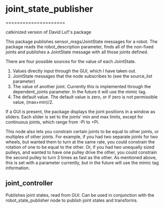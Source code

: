 # joint_state_publisher
=====================

catkinized version of David Lu!!'s package

This package publishes sensor_msgs/JointState messages for a robot. The package reads the robot_description parameter, finds all of the non-fixed joints and publishes a JointState message with all those joints defined.

There are four possible sources for the value of each JointState.  
1. Values directly input through the GUI, which I have taken out.
2. JointState messages that the node subscribes to (see the source_list parameter)
3. The value of another joint. Currently this is implemented through the dependent_joints parameter. In the future it will use the mimic tag.
4. The default value. The default value is zero, or if zero is not permissible value, (max+min)/2.

If a GUI is present, the package displays the joint positions in a window as sliders. Each slider is set to the joints' min and max limits, except for continuous joints, which range from -Pi to +Pi.

This node also lets you constrain certain joints to be equal to other joints, or multiples of other joints. For example, if you had two separate joints for two wheels, but wanted them to turn at the same rate, you could constrain the rotation of one to be equal to the other. Or, if you had two unequally sized pulleys, and wanted to have one pulley drive the other, you could constrain the second pulley to turn 3 times as fast as the other. As mentioned above, this is set with a parameter currently, but in the future will use the mimic tag information.

## joint_controller

Publishes joint states, read from GUI. Can be used in conjunction with the robot_state_publisher node to publish joint states and transforms.